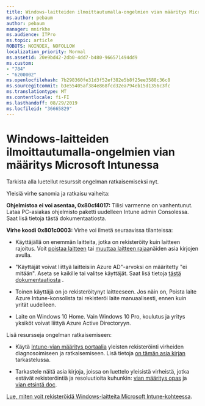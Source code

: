 ```yaml
---
title: Windows-laitteiden ilmoittautumalla-ongelmien vian määritys Microsoft Intunessa
ms.author: pebaum
author: pebaum
manager: mnirkhe
ms.audience: ITPro
ms.topic: article
ROBOTS: NOINDEX, NOFOLLOW
localization_priority: Normal
ms.assetid: 20e9bd42-2db0-4dd7-b480-966571494dd9
ms.custom:
- "784"
- "6200002"
ms.openlocfilehash: 7b298360fe31d3f52ef382e5b8f25ee3588c36c8
ms.sourcegitcommit: b3e55405af384e868fcd32ea794eb15d1356c3fc
ms.translationtype: MT
ms.contentlocale: fi-FI
ms.lasthandoff: 08/29/2019
ms.locfileid: "36665829"
---
```

# <a name="troubleshoot-issues-with-enrolling-windows-devices-in-microsoft-intune"></a>Windows-laitteiden ilmoittautumalla-ongelmien vian määritys Microsoft Intunessa

Tarkista alla luetellut resurssit ongelman ratkaisemiseksi nyt.
  
Yleisiä virhe sanomia ja ratkaisu vaiheita:
  
 **Ohjelmistoa ei voi asentaa, 0x80cf4017:** Tilisi varmenne on vanhentunut. Lataa PC-asiakas ohjelmisto paketti uudelleen Intune admin Consolessa. Saat lisä tietoja tästä dokumentaatiosta.
  
 **Virhe koodi 0x801c0003:** Virhe voi ilmetä seuraavissa tilanteissa:
  
-  Käyttäjällä on enemmän laitteita, jotka on rekisteröity kuin laitteen rajoitus. Voit [poistaa laitteen](https://docs.microsoft.com/intune/devices-wipe) tai [muuttaa laitteen rajaa](https://docs.microsoft.com/intune/enrollment-restrictions-set#set-device-limit-restrictions)näiden asia kirjojen avulla.

-  "Käyttäjät voivat liittyä laitteisiin Azure AD"-arvoksi on määritetty "ei mitään". Aseta se kaikille tai valitse käyttäjät. Saat lisä tietoja [tästä dokumentaatiosta](https://docs.microsoft.com/azure/active-directory/device-management-azure-portal#configure-device-settings) .

-  Toinen käyttäjä on jo rekisteröitynyt laitteeseen. Jos näin on, Poista laite Azure Intune-konsolista tai rekisteröi laite manuaalisesti, ennen kuin yrität uudelleen.

-  Laite on Windows 10 Home. Vain Windows 10 Pro, koulutus ja yritys yksiköt voivat liittyä Azure Active Directoryyn.

Lisä resursseja ongelman ratkaisemiseen:
  
-  Käytä [Intune-vian määritys portaalia](https://devicemanagement.microsoft.com/#blade/Microsoft_Intune_DeviceSettings/TroubleshootBlade) yleisten rekisteröinti virheiden diagnosoimiseen ja ratkaisemiseen. Lisä tietoja [on tämän asia kirjan](https://docs.microsoft.com/intune/help-desk-operators) tarkastelussa.

-  Tarkastele näitä asia kirjoja, joissa on luettelo yleisistä virheistä, jotka estävät rekisteröintiä ja resoluutioita kuhunkin: [vian määritys opas](https://support.microsoft.com/help/4089533/troubleshooting-windows-device-enrollment-problems-in-microsoft-intune) ja [vian etsintä doc](https://docs.microsoft.com/intune-classic/troubleshoot/troubleshoot-device-enrollment-in-intune).

[Lue, miten voit rekisteröidä Windows-laitteita Microsoft Intune-kohteessa](https://docs.microsoft.com/intune/windows-enroll).
